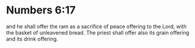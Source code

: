 # Numbers 6:17

and he shall offer the ram as a sacrifice of peace offering to the Lord, with the basket of unleavened bread. The priest shall offer also its grain offering and its drink offering.
